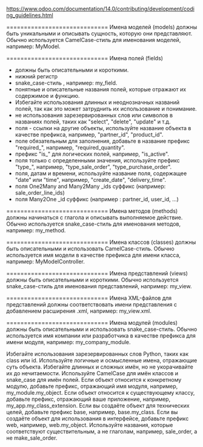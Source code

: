 https://www.odoo.com/documentation/14.0/contributing/development/coding_guidelines.html

=============================
Имена моделей (models)
должны быть уникальными и описывать сущность, которую они представляют.
Обычно используется CamelCase-стиль для именования моделей, например: MyModel.

=============================
Имена полей (fields)
- должны быть описательными и короткими.
- нижний регистр
- snake_case-стиль , например: my_field.
- понятные и описательные названия полей, которые отражают их содержимое и функцию.
- Избегайте использования длинных и неоднозначных названий полей, так как это может затруднить их использование и понимание.
- не использования зарезервированных слов или символов в названиях полей, таких как "select", "delete", "update" и т.д.
- поля - ссылки на другие объекты, используйте название объекта в качестве префикса, например, "partner_id", "product_id".
- поле обязательным для заполнения, добавьте в название префикс "required_", например, "required_quantity".
- префикс "is_" для логических полей, например, "is_active".
- поля только с определенными значения, используйте префикс "type_", например, "type_sale_order", "type_purchase_order".
- поля, датам и времени, используйте название поля, содержащее "date" или "time", например, "create_date", "delivery_time".
- поля One2Many and Many2Many  _ids суффикс (например: sale_order_line_ids)
- поля Many2One _id суффикс (например : partner_id, user_id, …)

=============================
Имена методов (methods)
должны начинаться с глагола и описывать выполняемое действие.
Обычно используется snake_case-стиль для именования методов, например: my_method.

=============================
Имена классов (classes)
должны быть описательными и использовать CamelCase-стиль.
Обычно используется имя модели в качестве префикса для имени класса, например: MyModelController.

=============================
Имена представлений (views)
должны быть описательными и короткими.
Обычно используется snake_case-стиль для именования представлений, например: my_view.

=============================
Имена XML-файлов
 для представлений должны соответствовать имени представления с добавлением расширения .xml,
 например: my_view.xml.

=============================
Имена модулей (modules)
должны быть описательными и использовать snake_case-стиль.
Обычно используется имя компании или разработчика в качестве префикса для имени модуля, например: my_company_module.


Избегайте использования зарезервированных слов Python, таких как class или id.
Используйте логичные и осмысленные имена, отражающие суть объекта.
Избегайте длинных и сложных имён, но не укорачивайте их до нечитаемости.
Используйте CamelCase для имён классов и snake_case для имён полей.
Если объект относится к конкретному модулю, добавьте префикс, отражающий имя модуля, например, my_module.my_object.
Если объект относится к существующему классу, добавьте префикс, отражающий ваше приложение, например, my_app.my_class_extension.
Если вы создаёте объект для технических целей, добавьте префикс base, например, base.my_class.
Если вы создаёте объект для использования в интерфейсе, добавьте префикс web, например, web.my_object.
Используйте названия, которые соответствуют существительным, а не глаголам, например, sale_order, а не make_sale_order.
